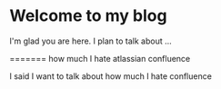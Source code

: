 # Welcome to my blog

I'm glad you are here. I plan to talk about ...

=======
how much I hate atlassian confluence


I said I want to talk about how much I hate confluence


